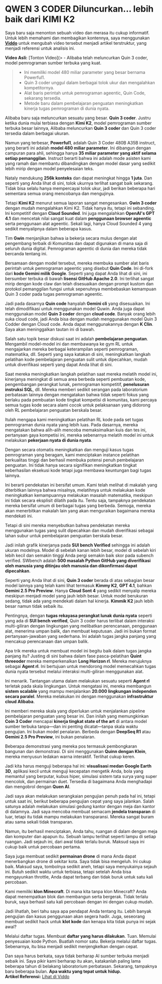 # QWEN 3 CODER Diluncurkan... lebih baik dari KIMI K2

Saya baru saja menonton sebuah video dan merasa itu cukup informatif. Untuk lebih memahami dan membagikan kontennya, saya menggunakan **[Viddo](https://viddo.pro/)** untuk mengubah video tersebut menjadi artikel terstruktur, yang menjadi referensi untuk analisis ini.

**Video Asli:** [Tonton Video](> - Alibaba telah meluncurkan Quin 3 coder, model pemrograman sumber terbuka yang kuat.
> - Ini memiliki model 480 miliar parameter yang besar bernama Powerful1.
> - Quin 3 coder unggul dalam berbagai tolok ukur dan mengalahkan kompetitornya.
> - Alat baris perintah untuk pemrograman ageentic, Quin Code, sekarang tersedia.
> - Metode baru dalam pembelajaran penguatan meningkatkan kinerja tugas pemrograman di dunia nyata.

Alibaba baru saja meluncurkan sesuatu yang besar. **Quin 3 coder**. Justru ketika dunia mulai terbiasa dengan **Kimi K2**, model pemrograman sumber terbuka besar lainnya, Alibaba meluncurkan **Quin 3 coder** dan Quin 3 coder tersedia dalam berbagai ukuran.

Namun yang terbesar, **Powerful1**, adalah Quin 3 Coder 480B A35B instruct, yang berarti ini adalah **model 480 miliar parameter**. Ini dibangun dengan campuran para ahli, sehingga hanya **35 miliar parameter yang aktif selama setiap pemanggilan**. Instruct berarti bahwa ini adalah mode asisten kami yang ramah dan membantu dibandingkan dengan model dasar yang sedikit lebih mirip dengan model penyelesaian teks.

Nataly mendukung **256k konteks** dan dapat meningkat hingga **1 juta**. Dan seperti yang Anda lihat di sini, tolok ukurnya terlihat sangat baik sekarang. Tidak bisa selalu hanya mempercayai tolok ukur, jadi berikan beberapa hari sementara semua orang mencobanya dan mengujinya.

Tetapi **Kimi K2** menurut semua laporan sangat mengesankan. **Gwin 3 coder** dengan mudah mengalahkan Kimi K2. Tidak hanya itu, tetapi ini sebanding. Ini kompetitif dengan **Claud Sounded**. Ini juga mengalahkan **OpenAI's GPT 4.1** dan mencetak nilai sangat kuat dalam **penggunaan browser ageentic** serta penggunaan alat ageentic. Sekali lagi, hanya Cloud Sounded 4 yang sedikit menyalipnya dalam beberapa kasus.

Tim **Gwin** menjanjikan bahwa ia bekerja secara mulus dengan alat pengembang terbaik di Komunitas dan dapat digunakan di mana saja di seluruh dunia digital. Pemrograman ageentic di dunia dan mereka tidak bercanda tentang ini.

Bersamaan dengan model tersebut, mereka membuka sumber alat baris perintah untuk pemrograman ageentic yang disebut **Quin Code**. Ini di-fork dari **kode Gemini milik Google**. Seperti yang dapat Anda lihat di sini, ini bersumber terbuka di bawah **lisensi GitHub Apache 2.0**. Ini terlihat sangat mirip dengan kode claw dan telah disesuaikan dengan prompt kustom dan protokol pemanggilan fungsi untuk sepenuhnya membebaskan kemampuan Quin 3 coder pada tugas pemrograman ageentic.

Jadi pada dasarnya **Quin code** hanyalah **Gemini cli** yang disesuaikan. Ini telah dimodifikasi untuk menggunakan model Quwin. Anda juga dapat menggunakan model **Quin 3 coder** dengan **cloud code**. Banyak orang lebih suka cloud code, jadi Anda bisa dengan mudah menggunakan model Quin 3 Codder dengan Cloud code. Anda dapat menggunakannya dengan **K Clin**. Saya akan meninggalkan tautan ini di bawah.

Salah satu topik besar diskusi saat ini adalah **pembelajaran penguatan**. Mengambil model-model ini dan membawanya ke gym RL untuk mengajarkan mereka berbagai keterampilan seperti pemrograman, matematika, dll. Seperti yang saya katakan di sini, meningkatkan langkah pelatihan kode pembelajaran penguatan sulit untuk dipecahkan, mudah untuk diverifikasi seperti yang dapat Anda lihat di sini.

Saat mereka meningkatkan langkah pelatihan saat mereka melatih model ini, kinerjanya meningkat di semua area berbeda seperti pembuatan kode, pengembangan perangkat lunak, pemrograman kompetitif, **penelusuran instruksi SQL**, dll. Mereka memberi sedikit serangan pada laboratorium perbatasan lainnya dengan mengatakan bahwa tidak seperti fokus yang berlaku pada pembuatan kode tingkat kompetisi di komunitas, kami percaya semua tugas kode secara alami cocok untuk pelaksanaan yang didorong oleh RL pembelajaran penguatan berskala besar.

Itulah mengapa kami meningkatkan pelatihan RL kode pada set tugas pemrograman dunia nyata yang lebih luas. Pada dasarnya, mereka mengatakan bahwa alih-alih mencoba memaksimalkan kuis dan tes ini, pertanyaan gaya kompetisi ini, mereka sebenarnya melatih model ini untuk melakukan **pekerjaan nyata di dunia nyata**.

Dengan secara otomatis meningkatkan dan menguji kasus tugas pemrograman yang beragam, kami menciptakan instance pelatihan berkualitas tinggi dan berhasil membuka potensi penuh pembelajaran penguatan. Ini tidak hanya secara signifikan meningkatkan tingkat keberhasilan eksekusi kode tetapi juga membawa keuntungan bagi tugas lainnya.

Ini berarti pendekatan ini bersifat umum. Kami telah melihat di makalah yang diterbitkan lainnya bahwa misalnya, melatihnya untuk melakukan kode meningkatkan kemampuannya melakukan masalah matematika, meskipun ini tidak secara eksplisit dilatih pada itu. Tentu saja, tampaknya pendekatan mereka bersifat umum di berbagai tugas yang berbeda. Semoga, mereka akan menerbitkan makalah lain yang akan menguraikan bagaimana mereka mendekati ini.

Tetapi di sini mereka menyebutkan bahwa pendekatan mereka menggunakan tugas yang sulit dipecahkan dan mudah diverifikasi sebagai lahan subur untuk pembelajaran penguatan berskala besar.

Jadi inilah grafik kinerjanya pada **SUI bench Verified** sehingga ini adalah ukuran modelnya. Model di sebelah kanan lebih besar, model di sebelah kiri lebih kecil dan semakin tinggi Anda pergi semakin baik skor pada subench verified. SWbench adalah **500 masalah Python GitHub yang diverifikasi oleh manusia yang ditinjau oleh manusia dan dikonfirmasi dapat dipecahkan**.

Seperti yang Anda lihat di sini, **Quin 3 coder** berada di atas sebagian besar model lainnya yang telah kami lihat termasuk **Kimmy K2**, **GPT 4.1**, bahkan **Gemini 2.5 Pro Preview**. Hanya **Cloud Sont 4** yang sedikit menyalip mereka meskipun menjadi model yang jauh lebih besar. Untuk model berukuran sedang, tidak ada yang mendekati dalam hal kinerja. **Kimmik K2** jauh lebih besar namun tidak sebaik itu.

Pentingnya, dengan **tugas rekayasa perangkat lunak dunia nyata** seperti yang ada di **SUI bench verified**, Quin 3 coder harus terlibat dalam interaksi multi-giliran dengan lingkungan yang melibatkan perencanaan, penggunaan alat, menerima umpan balik, dan membuat keputusan. Jadi ini bukan format pertanyaan-jawaban yang sederhana. Ini adalah tugas jangka panjang yang mencakup perencanaan dan umpan balik.

Apa trik mereka untuk membuat model ini begitu baik dalam tugas jangka panjang itu? Justing di sini bahwa dalam fase pasca-pelatihan **Quint threeoder** mereka memperkenalkan **Long Horizon rl**. Mereka merujuknya sebagai **Agent rl**. Ini bertujuan untuk mendorong model memecahkan tugas dunia nyata tersebut melalui interaksi multi-giliran menggunakan alat.

Ini menarik. Tantangan utama dalam melakukan sesuatu seperti **Agent rl** terletak pada skala lingkungan. Untuk mengatasi ini, mereka membangun **sistem scalable** yang mampu menjalankan **20.000 lingkungan independen secara paralel**. Mereka melakukan ini dengan menggunakan **infrastruktur cloud Alibaba**.

Ini memberi mereka skala yang diperlukan untuk menjalankan pipeline pembelajaran penguatan yang besar ini. Dan inilah yang memungkinkan **Coin 3 Coder** mencapai **kinerja tingkat state of the art** di antara model sumber terbuka tanpa—dan ini penting dicatat—tanpa skala waktu pengujian. Ini bukan model penalaran. Berbeda dengan **DeepSeq R1** atau **Gemini 2.5 Pro Preview**, ini bukan penalaran.

Beberapa demonstrasi yang mereka pos termasuk pembongkaran bangunan dan demonstrasi. Di sini menggunakan **Quinn dengan Klein**, mereka menyusun ledakan warna interaktif. Terlihat cukup keren.

Jadi kita harus menguji beberapa hal ini: **visualisasi medan Google Earth 3D**, aplikasi kecil untuk menguji kecepatan mengetik Anda, bola yang memantul yang berputar, kubus hiper, simulasi sistem tata surya yang super mencolok, dan permainan duet. Tersedia di bagaimana Anda menghadapi dan mengobrol dengan **Quen AI**.

Jadi saya akan melakukan serangkaian pengujian penuh pada hal ini, tetapi untuk saat ini, berikut beberapa pengujian cepat yang saya jalankan. Salah satunya adalah melakukan simulasi gedung kantor dengan meja dan kantor di dalamnya. Jadi saya mencoba membuat semacam **jendela transparan** di luar, tetapi itu tidak mampu melakukan transparansi. Mereka sangat buram atau sama sekali tidak transparan.

Namun, itu berhasil menciptakan, Anda tahu, ruangan di dalam dengan meja dan komputer dan apapun itu. Sebuah lampu terlihat seperti lampu di setiap ruangan. Jadi sejauh ini, dari awal tidak terlalu buruk. Maksud saya ini cukup baik untuk percobaan pertama.

Saya juga membuat sedikit **permainan drone** di mana Anda dapat menerbangkan drone di sekitar kota. Saya tidak bisa mengeluh. Ini cukup baik. Maksud saya, tombolnya sedikit aneh, tetapi saya menyukainya sejauh ini. Butuh sedikit waktu untuk terbiasa, tetapi setelah Anda bisa mengayunkan throttle, Anda dapat terbang dan tidak buruk untuk satu kali percobaan.

Kami memiliki **klon Minecraft**. Di mana kita tanpa klon Minecraft? Anda dapat menempatkan blok dan membangun serta bergerak. Tidak terlalu buruk, saya berhasil satu kali percobaan dengan ini dengan cukup mudah.

Jadi lihatlah, beri tahu saya apa pendapat Anda tentang itu. Lebih banyak pengujian dan kasus penggunaan akan segera hadir. Juga, seseorang membuat sedikit hack untuk **klot kode** dan kenapa kita tidak punya ini sejak awal?

Melalui daftar tugas. Membuat **daftar yang harus dilakukan**. Tuan. Memulai penyesuaian kode Python. Buatlah nomor satu. Bekerja melalui daftar tugas. Sebenarnya, itu bisa menjadi sedikit menjengkelkan dengan cepat.

Dan saya harus berkata, saya tidak berharap AI sumber terbuka menjadi sebaik ini. Saya pikir kami berharap itu akan, katakanlah paling lama beberapa tahun di belakang laboratorium perbatasan. Sekarang, tampaknya baru beberapa bulan. **Apa waktu yang tepat untuk hidup.**  
**Artikel Referensi:** [Lihat di Viddo](https://viddo.pro/zh/video-result/de3fa85b-5156-4186-a39d-60c839fb0371)